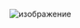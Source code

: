 ![изображение](https://github.com/SemiletovAndrey/MotoHillClimb/assets/116448311/7ead8d0b-9411-4768-8702-3864689c1b2d)
